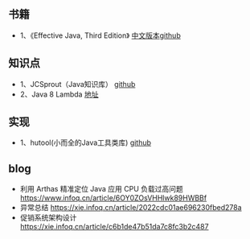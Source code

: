 ## 书籍
* 1、《Effective Java, Third Edition》 [中文版本github](https://github.com/sjsdfg/effective-java-3rd-chinese)

## 知识点   
* 1、JCSprout（Java知识库） [github](https://github.com/crossoverJie/JCSprout)
* 2、Java 8 Lambda  [地址](https://xie.infoq.cn/article/88d86981452dea71a2f87d5d0)
## 实现
* 1、hutool(小而全的Java工具类库) [github](https://github.com/looly/hutool)

## blog
- 利用 Arthas 精准定位 Java 应用 CPU 负载过高问题 https://www.infoq.cn/article/6OY0ZOsVHHlwk89HWBBf
- 异常总结 https://xie.infoq.cn/article/2022cdc01ae696230fbed278a
- 促销系统架构设计 https://xie.infoq.cn/article/c6b1de47b51da7c8fc3b2c487